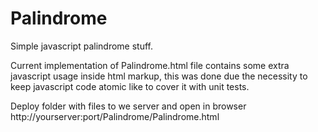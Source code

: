 # Palindrome
Simple javascript palindrome stuff.

Current implementation of Palindrome.html file contains some extra javascript usage inside html markup,
this was done due the necessity to keep javascript code atomic like to cover it with unit tests. 

Deploy folder with files to we server and open in browser http://yourserver:port/Palindrome/Palindrome.html
